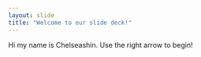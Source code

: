 ```yaml
---
layout: slide
title: "Welcome to our slide deck!"
---
```

Hi my name is Chelseashin.
Use the right arrow to begin!
